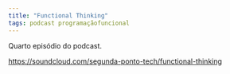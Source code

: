 ```yaml
---
title: "Functional Thinking"
tags: podcast programaçãofuncional
---
```


Quarto episódio do podcast.

https://soundcloud.com/segunda-ponto-tech/functional-thinking
